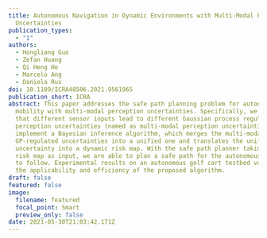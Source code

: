 ```yaml
---
title: Autonomous Navigation in Dynamic Environments with Multi-Modal Perception
  Uncertainties
publication_types:
  - "1"
authors:
  - Hongliang Guo
  - Zefan Huang
  - Qi Heng Ho
  - Marcelo Ang
  - Daniela Rus
doi: 10.1109/ICRA48506.2021.9561965
publication_short: ICRA
abstract: This paper addresses the safe path planning problem for autonomous
  mobility with multi-modal perception uncertainties. Specifically, we assume
  that different sensor inputs lead to different Gaussian process regulated
  perception uncertainties (named as multi-modal perception uncertainties). We
  implement a Bayesian inference algorithm, which merges the multi-modal
  GP-regulated uncertainties into a unified one and translates the unified
  uncertainty into a dynamic risk map. With the safe path planner taking the
  risk map as input, we are able to plan a safe path for the autonomous vehicle
  to follow. Experimental results on an autonomous golf cart testbed validate
  the applicability and efficiency of the proposed algorithm.
draft: false
featured: false
image:
  filename: featured
  focal_point: Smart
  preview_only: false
date: 2021-05-30T21:03:42.171Z
---
```

